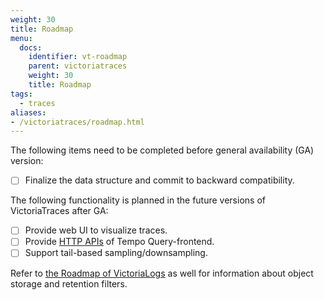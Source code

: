 ```yaml
---
weight: 30
title: Roadmap
menu:
  docs:
    identifier: vt-roadmap
    parent: victoriatraces
    weight: 30
    title: Roadmap
tags:
  - traces
aliases:
- /victoriatraces/roadmap.html
---
```


The following items need to be completed before general availability (GA) version:

- [ ] Finalize the data structure and commit to backward compatibility.

The following functionality is planned in the future versions of VictoriaTraces after GA:

- [ ] Provide web UI to visualize traces.
- [ ] Provide [HTTP APIs](https://grafana.com/docs/tempo/latest/api_docs/) of Tempo Query-frontend.
- [ ] Support tail-based sampling/downsampling.

Refer to [the Roadmap of VictoriaLogs](https://docs.victoriametrics.com/victorialogs/roadmap/#) as well for information
about object storage and retention filters.
